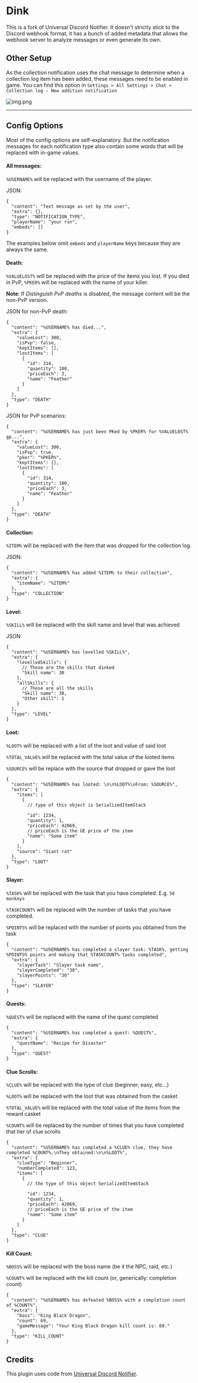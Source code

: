 # Dink

This is a fork of Universal Discord Notifier. It doesn't strictly stick to the Discord webhook format, it has a bunch of
added metadata that allows the webhook server to analyze messages or even generate its own.

## Other Setup

As the collection notification uses the chat message to determine when a collection log item has been added, these
messages need to be enabled in game. You can find this option
in `Settings > All Settings > Chat > Collection log - New addition notification`

![img.png](img.png)

---

## Config Options

Most of the config options are self-explanatory. But the notification messages for each notification type also
contain some words that will be replaced with in-game values.

#### All messages:

`%USERNAME%` will be replaced with the username of the player.

JSON:

```json5
{
  "content": "Text message as set by the user",
  "extra": {},
  "type": "NOTIFICATION_TYPE",
  "playerName": "your rsn",
  "embeds": []
}
```

The examples below omit `embeds` and `playerName` keys because they are always the same.

#### Death:

`%VALUELOST%` will be replaced with the price of the items you lost. If you died in PvP, `%PKER%` will be replaced with the name of your killer.

**Note**: If *Distinguish PvP deaths* is disabled, the message content will be the non-PvP version.

JSON for non-PvP death:
```json5
{
  "content": "%USERNAME% has died...",
  "extra": {
    "valueLost": 300,
    "isPvp": false,
    "keptItems": [],
    "lostItems": [
      {
        "id": 314,
        "quantity": 100,
        "priceEach": 3,
        "name": "Feather"
      }
    ]
  },
  "type": "DEATH"
}
```

JSON for PvP scenarios:
```json5
{
  "content": "%USERNAME% has just been PKed by %PKER% for %VALUELOST% gp...",
  "extra": {
    "valueLost": 300,
    "isPvp": true,
    "pker": "%PKER%",
    "keptItems": [],
    "lostItems": [
      {
        "id": 314,
        "quantity": 100,
        "priceEach": 3,
        "name": "Feather"
      }
    ]
  },
  "type": "DEATH"
}
```

#### Collection:

`%ITEM%` will be replaced with the item that was dropped for the collection log.

JSON:

```json5
{
  "content": "%USERNAME% has added %ITEM% to their collection",
  "extra": {
    "itemName": "%ITEM%"
  },
  "type": "COLLECTION"
}
```

#### Level:

`%SKILL%` will be replaced with the skill name and level that was achieved

JSON:

```json5
{
  "content": "%USERNAME% has levelled %SKILL%",
  "extra": {
    "levelledSkills": {
      // These are the skills that dinked
      "Skill name": 30
    },
    "allSkills": {
      // These are all the skills
      "Skill name": 30,
      "Other skill": 1
    }
  },
  "type": "LEVEL"
}
```

#### Loot:

`%LOOT%` will be replaced with a list of the loot and value of said loot

`%TOTAL_VALUE%` will be replaced with the total value of the looted items

`%SOURCE%` will be replace with the source that dropped or gave the loot

```json5
{
  "content": "%USERNAME% has looted: \n\n%LOOT%\nFrom: %SOURCE%",
  "extra": {
    "items": [
      {
        // type of this object is SerializedItemStack

        "id": 1234,
        "quantity": 1,
        "priceEach": 42069,
        // priceEach is the GE price of the item
        "name": "Some item"
      }
    ],
    "source": "Giant rat"
  },
  "type": "LOOT"
}
```

#### Slayer:

`%TASK%` will be replaced with the task that you have completed. E.g. `50 monkeys`

`%TASKCOUNT%` will be replaced with the number of tasks that you have completed.

`%POINTS%` will be replaced with the number of points you obtained from the task

```json5
{
  "content": "%USERNAME% has completed a slayer task: %TASK%, getting %POINTS% points and making that %TASKCOUNT% tasks completed",
  "extra": {
    "slayerTask": "Slayer task name",
    "slayerCompleted": "30",
    "slayerPoints": "30"
  },
  "type": "SLAYER"
}
```

#### Quests:

`%QUEST%` will be replaced with the name of the quest completed

```json5
{
  "content": "%USERNAME% has completed a quest: %QUEST%",
  "extra": {
    "questName": "Recipe for Disaster"
  },
  "type": "QUEST"
}
```

#### Clue Scrolls:

`%CLUE%` will be replaced with the type of clue (beginner, easy, etc...)

`%LOOT%` will be replaced with the loot that was obtained from the casket

`%TOTAL_VALUE%` will be replaced with the total value of the items from the reward casket

`%COUNT%` will be replaced by the number of times that you have completed that tier of clue scrolls

```json5
{
  "content": "%USERNAME% has completed a %CLUE% clue, they have completed %COUNT%.\nThey obtained:\n\n%LOOT%",
  "extra": {
    "clueType": "Beginner",
    "numberCompleted": 123,
    "items": [
      {
        // the type of this object SerializedItemStack

        "id": 1234,
        "quantity": 1,
        "priceEach": 42069,
        // priceEach is the GE price of the item
        "name": "Some item"
      }
    ]
  },
  "type": "CLUE"
}
```

#### Kill Count:

`%BOSS%` will be replaced with the boss name (be it the NPC, raid, etc.)

`%COUNT%` will be replaced with the kill count (or, generically: completion count)

```json5
{
  "content": "%USERNAME% has defeated %BOSS% with a completion count of %COUNT%",
  "extra": {
    "boss": "King Black Dragon",
    "count": 69,
    "gameMessage": "Your King Black Dragon kill count is: 69."
  },
  "type": "KILL_COUNT"
}
```

## Credits

This plugin uses code from [Universal Discord Notifier](https://github.com/MidgetJake/UniversalDiscordNotifier).
